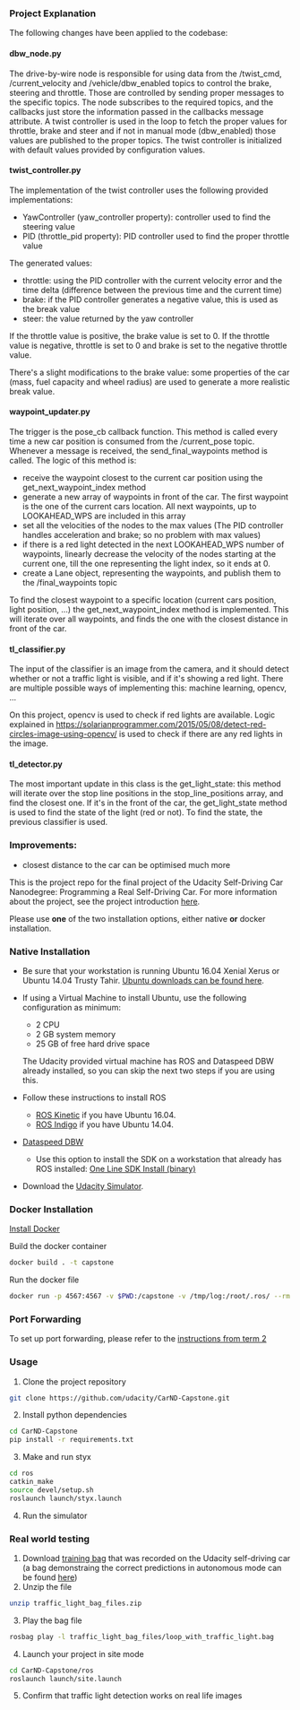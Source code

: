 ### Project Explanation

The following changes have been applied to the codebase:

#### dbw_node.py
The drive-by-wire node is responsible for using data from the /twist_cmd, /current_velocity and /vehicle/dbw_enabled topics to control the brake, steering and throttle. Those are controlled by sending proper messages to the specific topics.
The node subscribes to the required topics, and the callbacks just store the information passed in the callbacks message attribute.
A twist controller is used in the loop to fetch the proper values for throttle, brake and steer and if not in manual mode (dbw_enabled) those values are published to the proper topics.
The twist controller is initialized with default values provided by configuration values.

#### twist_controller.py
The implementation of the twist controller uses the following provided implementations:
* YawController (yaw_controller property): controller used to find the steering value
* PID (throttle_pid property): PID controller used to find the proper throttle value

The generated values:
* throttle: using the PID controller with the current velocity error and the time delta (difference between the previous time and the current time)
* brake: if the PID controller generates a negative value, this is used as the break value
* steer: the value returned by the yaw controller

If the throttle value is positive, the brake value is set to 0. If the throttle value is negative, throttle is set to 0 and brake is set to the negative throttle value.

There's a slight modifications to the brake value: some properties of the car (mass, fuel capacity and wheel radius) are used to generate a more realistic break value.

#### waypoint_updater.py
The trigger is the pose_cb callback function. This method is called every time a new car position is consumed from the /current_pose topic. Whenever a message is received, the send_final_waypoints method is called.
The logic of this method is:
* receive the waypoint closest to the current car position using the get_next_waypoint_index method
* generate a new array of waypoints in front of the car. The first waypoint is the one of the current cars location. All next waypoints, up to LOOKAHEAD_WPS are included in this array
* set all the velocities of the nodes to the max values (The PID controller handles acceleration and brake; so no problem with max values)
* if there is a red light detected in the next LOOKAHEAD_WPS number of waypoints, linearly decrease the velocity of the nodes starting at the current one, till the one representing the light index, so it ends at 0.
* create a Lane object, representing the waypoints, and publish them to the /final_waypoints topic

To find the closest waypoint to a specific location (current cars position, light position, ...) the get_next_waypoint_index method is implemented. This will iterate over all waypoints, and finds the one with the closest distance in front of the car.

#### tl_classifier.py
The input of the classifier is an image from the camera, and it should detect whether or not a traffic light is visible, and if it's showing a red light. There are multiple possible ways of implementing this: machine learning, opencv, ...

On this project, opencv is used to check if red lights are available. Logic explained in https://solarianprogrammer.com/2015/05/08/detect-red-circles-image-using-opencv/ is used to check if there are any red lights in the image.

#### tl_detector.py
The most important update in this class is the get_light_state: this method will iterate over the stop line positions in the stop_line_positions array, and find the closest one. If it's in the front of the car, the get_light_state method is used to find the state of the light (red or not). To find the state, the previous classifier is used.

### Improvements:
* closest distance to the car can be optimised much more

This is the project repo for the final project of the Udacity Self-Driving Car Nanodegree: Programming a Real Self-Driving Car. For more information about the project, see the project introduction [here](https://classroom.udacity.com/nanodegrees/nd013/parts/6047fe34-d93c-4f50-8336-b70ef10cb4b2/modules/e1a23b06-329a-4684-a717-ad476f0d8dff/lessons/462c933d-9f24-42d3-8bdc-a08a5fc866e4/concepts/5ab4b122-83e6-436d-850f-9f4d26627fd9).

Please use **one** of the two installation options, either native **or** docker installation.

### Native Installation

* Be sure that your workstation is running Ubuntu 16.04 Xenial Xerus or Ubuntu 14.04 Trusty Tahir. [Ubuntu downloads can be found here](https://www.ubuntu.com/download/desktop).
* If using a Virtual Machine to install Ubuntu, use the following configuration as minimum:
  * 2 CPU
  * 2 GB system memory
  * 25 GB of free hard drive space

  The Udacity provided virtual machine has ROS and Dataspeed DBW already installed, so you can skip the next two steps if you are using this.

* Follow these instructions to install ROS
  * [ROS Kinetic](http://wiki.ros.org/kinetic/Installation/Ubuntu) if you have Ubuntu 16.04.
  * [ROS Indigo](http://wiki.ros.org/indigo/Installation/Ubuntu) if you have Ubuntu 14.04.
* [Dataspeed DBW](https://bitbucket.org/DataspeedInc/dbw_mkz_ros)
  * Use this option to install the SDK on a workstation that already has ROS installed: [One Line SDK Install (binary)](https://bitbucket.org/DataspeedInc/dbw_mkz_ros/src/81e63fcc335d7b64139d7482017d6a97b405e250/ROS_SETUP.md?fileviewer=file-view-default)
* Download the [Udacity Simulator](https://github.com/udacity/CarND-Capstone/releases).

### Docker Installation
[Install Docker](https://docs.docker.com/engine/installation/)

Build the docker container
```bash
docker build . -t capstone
```

Run the docker file
```bash
docker run -p 4567:4567 -v $PWD:/capstone -v /tmp/log:/root/.ros/ --rm -it capstone
```

### Port Forwarding
To set up port forwarding, please refer to the [instructions from term 2](https://classroom.udacity.com/nanodegrees/nd013/parts/40f38239-66b6-46ec-ae68-03afd8a601c8/modules/0949fca6-b379-42af-a919-ee50aa304e6a/lessons/f758c44c-5e40-4e01-93b5-1a82aa4e044f/concepts/16cf4a78-4fc7-49e1-8621-3450ca938b77)

### Usage

1. Clone the project repository
```bash
git clone https://github.com/udacity/CarND-Capstone.git
```

2. Install python dependencies
```bash
cd CarND-Capstone
pip install -r requirements.txt
```
3. Make and run styx
```bash
cd ros
catkin_make
source devel/setup.sh
roslaunch launch/styx.launch
```
4. Run the simulator

### Real world testing
1. Download [training bag](https://drive.google.com/file/d/0B2_h37bMVw3iYkdJTlRSUlJIamM/view?usp=sharing) that was recorded on the Udacity self-driving car (a bag demonstraing the correct predictions in autonomous mode can be found [here](https://drive.google.com/open?id=0B2_h37bMVw3iT0ZEdlF4N01QbHc))
2. Unzip the file
```bash
unzip traffic_light_bag_files.zip
```
3. Play the bag file
```bash
rosbag play -l traffic_light_bag_files/loop_with_traffic_light.bag
```
4. Launch your project in site mode
```bash
cd CarND-Capstone/ros
roslaunch launch/site.launch
```
5. Confirm that traffic light detection works on real life images
